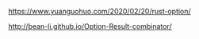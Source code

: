 https://www.yuanguohuo.com/2020/02/20/rust-option/

http://bean-li.github.io/Option-Result-combinator/


